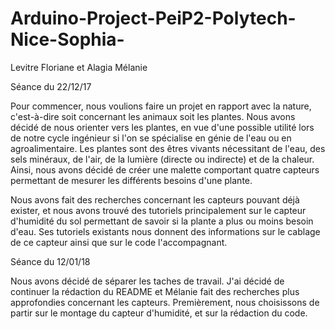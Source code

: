 # Arduino-Project-PeiP2-Polytech-Nice-Sophia-
Levitre Floriane et Alagia Mélanie

Séance du 22/12/17

Pour commencer, nous voulions faire un projet en rapport avec la nature, c'est-à-dire soit concernant les animaux soit les plantes. Nous avons décidé de nous orienter vers les plantes, en vue d'une possible utilité lors de notre cycle ingénieur si l'on se spécialise en génie de l'eau ou en agroalimentaire. Les plantes sont des êtres vivants nécessitant de l'eau, des sels minéraux, de l'air, de la lumière (directe ou indirecte) et de la chaleur. Ainsi, nous avons décidé de créer une malette comportant quatre capteurs permettant de mesurer les différents besoins d'une plante. 

Nous avons fait des recherches concernant les capteurs pouvant déjà exister, et nous avons trouvé des tutoriels principalement sur le capteur d'humidité du sol permettant de savoir si la plante a plus ou moins besoin d'eau. Ses tutoriels existants nous donnent des informations sur le cablage de ce capteur ainsi que sur le code l'accompagnant. 

Séance du 12/01/18

Nous avons décidé de séparer les taches de travail. J'ai décidé de continuer la rédaction du README et Mélanie fait des recherches plus approfondies concernant les capteurs. 
Premièrement, nous choisissons de partir sur le montage du capteur d'humidité, et sur la rédaction du code.

